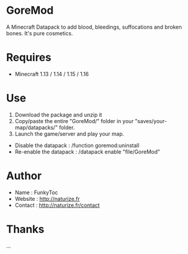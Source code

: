 # GoreMod
A Minecraft Datapack to add blood, bleedings, suffocations and broken bones. It's pure cosmetics.

# Requires 
- Minecraft 1.13 / 1.14 / 1.15 / 1.16

# Use
1. Download the package and unzip it
2. Copy/paste the entire "GoreMod/" folder in your "saves/your-map/datapacks/" folder.
3. Launch the game/server and play your map.

- Disable the datapack : /function goremod:uninstall
- Re-enable the datapack : /datapack enable "file/GoreMod"

# Author
- Name : FunkyToc 
- Website : http://naturize.fr
- Contact : http://naturize.fr/contact

# Thanks 
...
